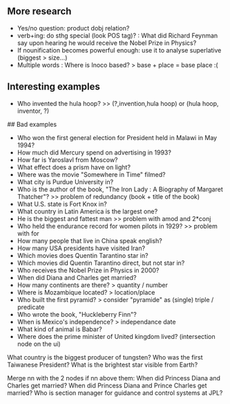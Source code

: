 ## More research

* Yes/no question: product dobj relation?
* verb+ing: do sthg special (look POS tag)? : What did Richard Feynman say upon hearing he would receive the Nobel Prize in Physics?
* If nounification becomes powerful enough: use it to analyse superlative (biggest > size...)
* Multiple words : Where is Inoco based? > base + place = base place :(

## Interesting examples

* Who invented the hula hoop? >> (?,invention,hula hoop) or (hula hoop, inventor, ?)

## Bad examples

* Who won the first general election for President held in Malawi in May 1994? 
* How much did Mercury spend on advertising in 1993?
* How far is Yaroslavl from Moscow?
* What effect does a prism have on light?
* Where was the movie "Somewhere in Time" filmed?
* What city is Purdue University in?
* Who is the author of the book, "The Iron Lady : A Biography of Margaret Thatcher"? >> problem of redundancy (book + title of the book)
* What U.S. state is Fort Knox in?
* What country in Latin America is the largest one?
* He is the biggest and fattest man >> problem with amod and 2*conj
* Who held the endurance record for women pilots in 1929? >> problem with for
* How many people that live in China speak english?
* How many USA presidents have visited Iran?
* Which movies does Quentin Tarantino star in?
* Which movies did Quentin Tarantino direct, but not star in?
* Who receives the Nobel Prize in Physics in 2000?
* When did Diana and Charles get married?
* How many continents are there? > quantity / number
* Where is Mozambique located? > location/place
* Who built the first pyramid? > consider "pyramide" as (single) triple / predicate
* Who wrote the book, "Huckleberry Finn"?
* When is Mexico's independence? > independance date
* What kind of animal is Babar?
* Where does the prime minister of United kingdom lived? (intersection node on the ui)

What country is the biggest producer of tungsten?
Who was the first Taiwanese President?
What is the brightest star visible from Earth?

Merge nn with the 2 nodes if nn above them:
 When did Princess Diana and Charles get married?
 When did Princess Diana and Prince Charles get married?
 Who is section manager for guidance and control systems at JPL?
